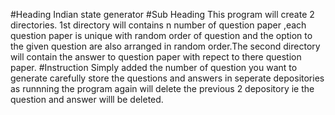 #Heading 
Indian state generator
#Sub Heading
This program will create 2 directories. 1st directory will contains n number of question paper ,each question paper is unique with random order of question and the option to the given question are also arranged in random order.The second directory will contain the answer to question paper with repect to there question paper.
#Instruction
Simply added the number of question you want to generate
carefully store the questions and answers in seperate depositories as runnning the program again will delete the previous 2 depository ie the question and answer willl be deleted.